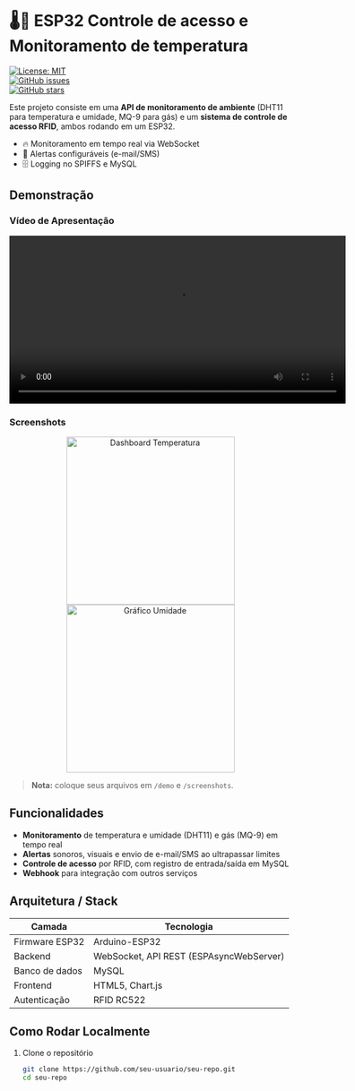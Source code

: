 # 🌡️🛂 ESP32 Controle de acesso e Monitoramento de temperatura

[![License: MIT](https://img.shields.io/badge/License-MIT-green.svg)](LICENSE)  
[![GitHub issues](https://img.shields.io/github/issues/seu-usuario/seu-repo)](https://github.com/seu-usuario/seu-repo/issues)  
[![GitHub stars](https://img.shields.io/github/stars/seu-usuario/seu-repo)](https://github.com/seu-usuario/seu-repo/stargazers)

Este projeto consiste em uma **API de monitoramento de ambiente** (DHT11 para temperatura e umidade, MQ-9 para gás) e um **sistema de controle de acesso RFID**, ambos rodando em um ESP32.  
- 🔥 Monitoramento em tempo real via WebSocket  
- 🚨 Alertas configuráveis (e-mail/SMS)  
- 🗄️ Logging no SPIFFS e MySQL  

## Demonstração

### Vídeo de Apresentação  
<div align="center">
  <video src="./demo/bandicam2025-04-1611-49-01-972-ezgif.com-video-to-gif-converter.gif" controls width="600" />
  <video src="./demo//bandicam2025-04-1611-49-50-502-ezgif.com-video-to-gif-converter.gif" controls width="600" />
</div>

### Screenshots  
<div align="center">
  <img src="./screenshots/dashboard1.png" alt="Dashboard Temperatura" width="300" />
  <img src="./screenshots/dashboard2.png" alt="Gráfico Umidade" width="300" />
</div>

> **Nota:** coloque seus arquivos em `/demo` e `/screenshots`.

## Funcionalidades

- **Monitoramento** de temperatura e umidade (DHT11) e gás (MQ-9) em tempo real  
- **Alertas** sonoros, visuais e envio de e-mail/SMS ao ultrapassar limites  
- **Controle de acesso** por RFID, com registro de entrada/saída em MySQL  
- **Webhook** para integração com outros serviços  

## Arquitetura / Stack

| Camada          | Tecnologia                            |
|-----------------|---------------------------------------|
| Firmware ESP32  | Arduino-ESP32                         |
| Backend         | WebSocket, API REST (ESPAsyncWebServer) |
| Banco de dados  | MySQL                                 |
| Frontend        | HTML5, Chart.js                       |
| Autenticação    | RFID RC522                            |

## Como Rodar Localmente

1. Clone o repositório  
   ```bash
   git clone https://github.com/seu-usuario/seu-repo.git
   cd seu-repo
